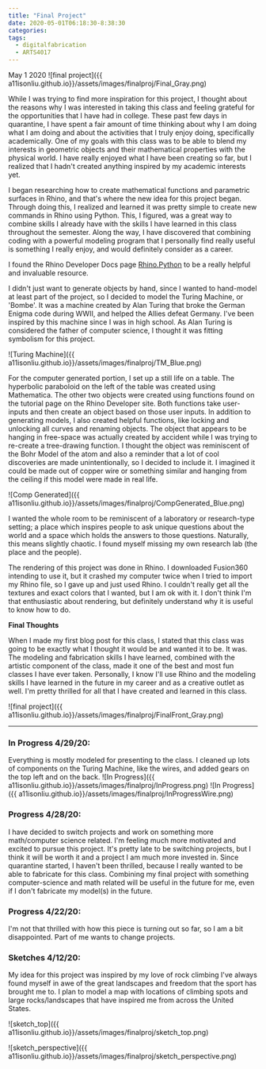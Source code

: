 ```yaml
---
title: "Final Project"
date: 2020-05-01T06:18:30-8:38:30
categories:
tags:
  - digitalfabrication
  - ARTS4017
---
```

May 1 2020
![final project]({{ a11isonliu.github.io}}/assets/images/finalproj/Final_Gray.png)

While I was trying to find more inspiration for this project, I thought about the reasons why I was interested in taking this class and feeling grateful for the opportunities that I have had in college. These past few days in quarantine, I have spent a fair amount of time thinking about why I am doing what I am doing and about the activities that I truly enjoy doing, specifically academically. One of my goals with this class was to be able to blend my interests in geometric objects and their mathematical properties with the physical world. I have really enjoyed what I have been creating so far, but I realized that I hadn't created anything inspired by my academic interests yet.

I began researching how to create mathematical functions and parametric surfaces in Rhino, and that's where the new idea for this project began. Through doing this, I realized and learned it was pretty simple to create new commands in Rhino using Python. This, I figured, was a great way to combine skills I already have with the skills I have learned in this class throughout the semester. Along the way, I have discovered that combining coding with a powerful modeling program that I personally find really useful is something I really enjoy, and would definitely consider as a career.

I found the Rhino Developer Docs page [Rhino.Python](https://developer.rhino3d.com/guides/rhinopython/) to be a really helpful and invaluable resource.

I didn't just want to generate objects by hand, since I wanted to hand-model at least part of the project, so I decided to model the Turing Machine, or 'Bombe'. It was a machine created by Alan Turing that broke the German Enigma code during WWII, and helped the Allies defeat Germany. I've been inspired by this machine since I was in high school. As Alan Turing is considered the father of computer science, I thought it was fitting symbolism for this project.

![Turing Machine]({{ a11isonliu.github.io}}/assets/images/finalproj/TM_Blue.png)

For the computer generated portion, I set up a still life on a table. The hyperbolic paraboloid on the left of the table was created using Mathematica. The other two objects were created using functions found on the tutorial page on the Rhino Developer site. Both functions take user-inputs and then create an object based on those user inputs. In addition to generating models, I also created helpful functions, like locking and unlocking all curves and renaming objects. The object that appears to be hanging in free-space was actually created by accident while I was trying to re-create a tree-drawing function. I thought the object was reminiscent of the Bohr Model of the atom and also a reminder that a lot of cool discoveries are made unintentionally, so I decided to include it. I imagined it could be made out of copper wire or something similar and hanging from the ceiling if this model were made in real life.

![Comp Generated]({{ a11isonliu.github.io}}/assets/images/finalproj/CompGenerated_Blue.png)

I wanted the whole room to be reminiscent of a laboratory or research-type setting; a place which inspires people to ask unique questions about the world and a space which holds the answers to those questions. Naturally, this means slightly chaotic. I found myself missing my own research lab (the place and the people).

The rendering of this project was done in Rhino. I downloaded Fusion360 intending to use it, but it crashed my computer twice when I tried to import my Rhino file, so I gave up and just used Rhino. I couldn't really get all the textures and exact colors that I wanted, but I am ok with it. I don't think I'm that enthusiastic about rendering, but definitely understand why it is useful to know how to do.

**Final Thoughts**

When I made my first blog post for this class, I stated that this class was going to be exactly what I thought it would be and wanted it to be. It was. The modeling and fabrication skills I have learned, combined with the artistic component of the class, made it one of the best and most fun classes I have ever taken. Personally, I know I'll use Rhino and the modeling skills I have learned in the future in my career and as a creative outlet as well. I'm pretty thrilled for all that I have created and learned in this class.

![final project]({{ a11isonliu.github.io}}/assets/images/finalproj/FinalFront_Gray.png)

------------------------------------------------------------------------------------------------------------------------------------------------------------

### In Progress 4/29/20:

Everything is mostly modeled for presenting to the class. I cleaned up lots of components on the Turing Machine, like the wires, and added gears on the top left and on the back.
![In Progress]({{ a11isonliu.github.io}}/assets/images/finalproj/InProgress.png)
![In Progress]({{ a11isonliu.github.io}}/assets/images/finalproj/InProgressWire.png)


### Progress 4/28/20:

I have decided to switch projects and work on something more math/computer science related. I'm feeling much more motivated and excited to pursue this project. It's pretty late to be switching projects, but I think it will be worth it and a project I am much more invested in. Since quarantine started, I haven't been thrilled, because I really wanted to be able to fabricate for this class. Combining my final project with something computer-science and math related will be useful in the future for me, even if I don't fabricate my model(s) in the future.

### Progress 4/22/20:

I'm not that thrilled with how this piece is turning out so far, so I am a bit disappointed. Part of me wants to change projects.

### Sketches 4/12/20:

My idea for this project was inspired by my love of rock climbing I've always found myself in awe of the great landscapes and freedom that the sport has brought me to. I plan to model a map with locations of climbing spots and large rocks/landscapes that have inspired me from across the United States.

![sketch_top]({{ a11isonliu.github.io}}/assets/images/finalproj/sketch_top.png)

![sketch_perspective]({{ a11isonliu.github.io}}/assets/images/finalproj/sketch_perspective.png)

